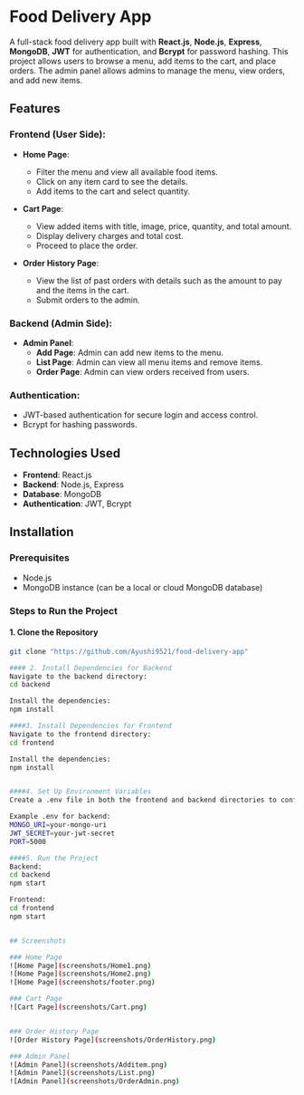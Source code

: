 # Food Delivery App

A full-stack food delivery app built with **React.js**, **Node.js**, **Express**, **MongoDB**, **JWT** for authentication, and **Bcrypt** for password hashing. This project allows users to browse a menu, add items to the cart, and place orders. The admin panel allows admins to manage the menu, view orders, and add new items.

## Features

### Frontend (User Side):
- **Home Page**: 
  - Filter the menu and view all available food items.
  - Click on any item card to see the details.
  - Add items to the cart and select quantity.
  
- **Cart Page**:
  - View added items with title, image, price, quantity, and total amount.
  - Display delivery charges and total cost.
  - Proceed to place the order.
  
- **Order History Page**:
  - View the list of past orders with details such as the amount to pay and the items in the cart.
  - Submit orders to the admin.

### Backend (Admin Side):
- **Admin Panel**:
  - **Add Page**: Admin can add new items to the menu.
  - **List Page**: Admin can view all menu items and remove items.
  - **Order Page**: Admin can view orders received from users.

### Authentication:
- JWT-based authentication for secure login and access control.
- Bcrypt for hashing passwords.

## Technologies Used
- **Frontend**: React.js
- **Backend**: Node.js, Express
- **Database**: MongoDB
- **Authentication**: JWT, Bcrypt

## Installation

### Prerequisites
- Node.js
- MongoDB instance (can be a local or cloud MongoDB database)

### Steps to Run the Project

#### 1. Clone the Repository
```bash
git clone "https://github.com/Ayushi9521/food-delivery-app"

#### 2. Install Dependencies for Backend
Navigate to the backend directory:
cd backend

Install the dependencies:
npm install

####3. Install Dependencies for Frontend
Navigate to the frontend directory:
cd frontend

Install the dependencies:
npm install


####4. Set Up Environment Variables
Create a .env file in both the frontend and backend directories to configure environment variables like your JWT secret key, MongoDB URI, etc.

Example .env for backend:
MONGO_URI=your-mongo-uri
JWT_SECRET=your-jwt-secret
PORT=5000

####5. Run the Project
Backend:
cd backend
npm start

Frontend:
cd frontend
npm start


## Screenshots

### Home Page
![Home Page](screenshots/Home1.png)
![Home Page](screenshots/Home2.png)
![Home Page](screenshots/footer.png)

### Cart Page
![Cart Page](screenshots/Cart.png)


### Order History Page
![Order History Page](screenshots/OrderHistory.png)

### Admin Panel
![Admin Panel](screenshots/Additem.png)
![Admin Panel](screenshots/List.png)
![Admin Panel](screenshots/OrderAdmin.png)

